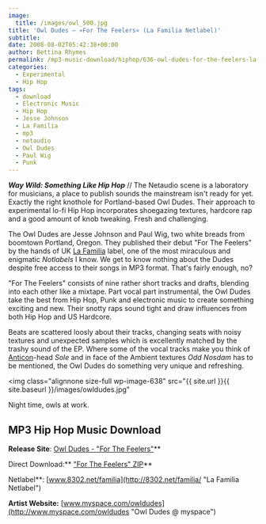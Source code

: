 ```yaml
---
image:
  title: /images/owl_500.jpg
title: 'Owl Dudes – »For The Feelers« (La Familia Netlabel)'
subtitle: 
date: 2008-08-02T05:42:38+00:00
author: Bettina Rhymes
permalink: /mp3-music-download/hiphop/636-owl-dudes-for-the-feelers-la-familia-netlabel
categories:
  - Experimental
  - Hip Hop
tags:
  - download
  - Electronic Music
  - Hip Hop
  - Jesse Johnson
  - La Familia
  - mp3
  - netaudio
  - Owl Dudes
  - Paul Wig
  - Punk
---
```

***Way Wild: Something Like Hip Hop*** // The Netaudio scene is a laboratory for musicians, a place to publish sounds the mainstream isn't ready for yet. Exactly the right knothole for Portland-based Owl Dudes. Their approach to experimental lo-fi Hip Hop incorporates shoegazing textures, hardcore rap and a good amount of knob tweaking. Fresh and challenging.<!--more-->

The Owl Dudes are Jesse Johnson and Paul Wig, two white breads from boomtown Portland, Oregon. They published their debut "For The Feelers" by the hands of UK [La Familia](http://8302.net/familia/ "La Familia Netlabel") label, one of the most miraculous and enigmatic _Notlabels_ I know. We get to know nothing about the Dudes despite free access to their songs in MP3 format. That's fairly enough, no?

"For The Feelers" consists of nine rather short tracks and drafts, blending into each other like a mixtape. Part vocal part instrumental, the Owl Dudes take the best from Hip Hop, Punk and electronic music to create something exciting and new. Their snotty raps sound tight and draw influences from both Hip Hop and US Hardcore.

Beats are scattered loosly about their tracks, changing seats with noisy textures and unexpected samples which is excellently matched by the trashy sound of the EP. Where some of the vocal tracks make you think of [Anticon](http://www.anticon.com/ "Anticon Record Label")-head _Sole_ and in face of the Ambient textures _Odd Nosdam_ has to be mentioned, the Owl Dudes do something very unique and refreshing.

<img class="alignnone size-full wp-image-638" src="{{ site.url }}{{ site.baseurl }}/images/owldudes.jpg"

Night time, owls at work.

<span style="Tahoma;"><span style="8pt;"> </span></span>

## MP3 Hip Hop Music Download

**Release Site**: [Owl Dudes - "For The Feelers"](http://www.8302.net/familia/display.php?aili=0f08 "Owl Dudes @ La Familia")**
  
Direct Download:** ["For The Feelers" ZIP](http://8302.net/familia/download.php?aili=0f08)**
  
Netlabel**: [www.8302.net/familia](http://8302.net/familia/ "La Familia Netlabel")
  
**Artist Website:** [www.myspace.com/owldudes](http://www.myspace.com/owldudes "Owl Dudes @ myspace")